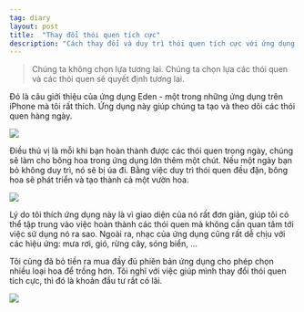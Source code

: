 ```yaml
---
tag: diary
layout: post
title:  "Thay đổi thói quen tích cực"
description: "Cách thay đổi và duy trì thói quen tích cực với ứng dụng Eden."
---
```

> Chúng ta không chọn lựa tương lai. Chúng ta chọn lựa các thói quen và các thói quen sẽ quyết định tương lai.

Đó là câu giới thiệu của ứng dụng Eden - một trong những ứng dụng trên iPhone mà tôi rất thích. Ứng dụng này giúp chúng ta tạo và theo dõi các thói quen hàng ngày.

<img class="post-image" src="{{ '/assets/img/eden-app.jpg' | prepend: site.baseurl }}" />

Điều thú vị là mỗi khi bạn hoàn thành được các thói quen trong ngày, chúng sẽ làm cho bông hoa trong ứng dụng lớn thêm một chút. Nếu một ngày bạn bỏ không duy trì, nó sẽ bị úa đi. Bằng việc duy trì thói quen đều đặn, bông hoa sẽ phát triển và tạo thành cả một vườn hoa.

<img class="post-image" src="{{ '/assets/img/eden-picture-1.jpeg' | prepend: site.baseurl }}" />

Lý do tôi thích ứng dụng này là vì giao diện của nó rất đơn giản, giúp tôi có thể tập trung vào việc hoàn thành các thói quen mà không cần quan tâm tới việc sử dụng nó ra sao. Ngoài ra, nhạc của ứng dụng cũng rất dễ chịu với các hiệu ứng: mưa rơi, gió, rừng cây, sóng biển, ...

Tôi cũng đã bỏ tiền ra mua đầy đủ phiên bản ứng dụng cho phép chọn nhiều loại hoa để trồng hơn. Tôi nghĩ với việc giúp mình thay đổi thói quen tích cực, thì đó là khoản đầu tư rất có lãi.

<img class="post-image" src="{{ '/assets/img/eden-picture-2.webp' | prepend: site.baseurl }}" />
